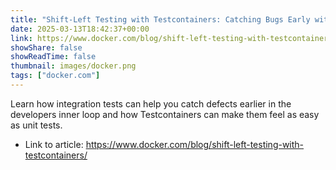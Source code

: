 ```yaml
---
title: "Shift-Left Testing with Testcontainers: Catching Bugs Early with Local Integration Tests"
date: 2025-03-13T18:42:37+00:00
link: https://www.docker.com/blog/shift-left-testing-with-testcontainers/
showShare: false
showReadTime: false
thumbnail: images/docker.png
tags: ["docker.com"]
---
```

Learn how integration tests can help you catch defects earlier in the developers inner loop and how Testcontainers can make them feel as easy as unit tests.

- Link to article: https://www.docker.com/blog/shift-left-testing-with-testcontainers/